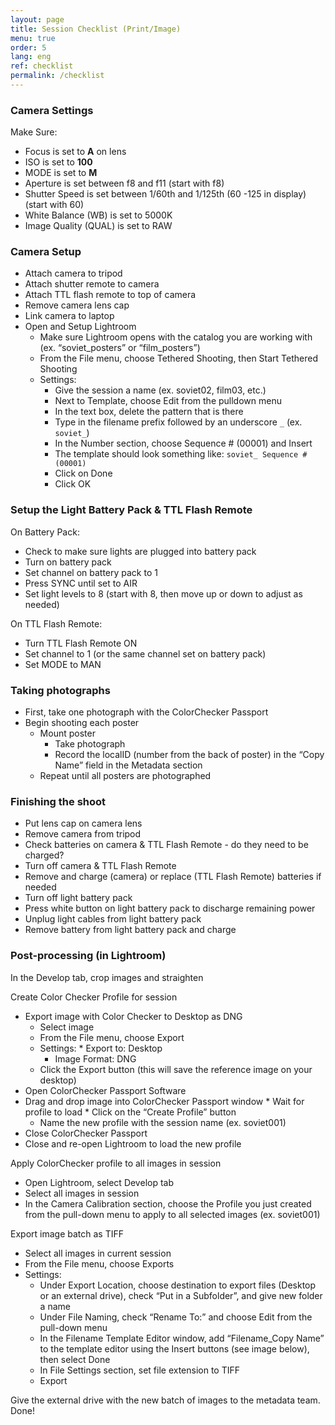 ```yaml
---
layout: page
title: Session Checklist (Print/Image)
menu: true
order: 5
lang: eng
ref: checklist
permalink: /checklist
---
```


### Camera Settings

Make Sure:

* Focus is set to **A** on lens
* ISO is set to **100**
* MODE is set to **M**
* Aperture is set between f8 and f11 (start with f8)
* Shutter Speed is set between 1/60th and 1/125th (60 -125 in display) (start with 60)
* White Balance (WB) is set to 5000K
* Image Quality (QUAL) is set to RAW

### Camera Setup

* Attach camera to tripod
* Attach shutter remote to camera
* Attach TTL flash remote to top of camera
* Remove camera lens cap
* Link camera to laptop
* Open and Setup Lightroom
	* Make sure Lightroom opens with the catalog you are working with (ex. “soviet_posters” or 	“film_posters”)
	* From the File menu, choose Tethered Shooting, then Start Tethered Shooting
    * Settings:
    	* Give the session a name (ex. soviet02, film03, etc.)
    	* Next to Template, choose Edit from the pulldown menu
        * In the text box, delete the pattern that is there
        * Type in the filename prefix followed by an underscore `_` (ex. `soviet_`)
        * In the Number section, choose Sequence # (00001) and Insert
    	* The template should look something like: `soviet_ Sequence # (00001)`
    	* Click on Done
    	* Click OK

### Setup the Light Battery Pack & TTL Flash Remote

On Battery Pack:

* Check to make sure lights are plugged into battery pack
* Turn on battery pack
* Set channel on battery pack to 1
* Press SYNC until set to AIR
* Set light levels to 8 (start with 8, then move up or down to adjust as needed)

On TTL Flash Remote:

* Turn TTL Flash Remote ON
* Set channel to 1 (or the same channel set on battery pack)
* Set MODE to MAN

### Taking photographs

* First, take one photograph with the ColorChecker Passport
* Begin shooting each poster
   * Mount poster
	  * Take photograph
 	 * Record the localID (number from the back of poster) in the “Copy Name” field in the 	Metadata section
  	* Repeat until all posters are photographed

### Finishing the shoot

* Put lens cap on camera lens
* Remove camera from tripod
* Check batteries on camera & TTL Flash Remote - do they need to be charged?
* Turn off camera & TTL Flash Remote
* Remove and charge (camera) or replace (TTL Flash Remote) batteries if needed
* Turn off light battery pack
* Press white button on light battery pack to discharge remaining power
* Unplug light cables from light battery pack
* Remove battery from light battery pack and charge

### Post-processing (in Lightroom)

In the Develop tab, crop images and straighten

Create Color Checker Profile for session

* Export image with Color Checker to Desktop as DNG
  	* Select image
  	* From the File menu, choose Export
 	* Settings:
  		  * Export to: Desktop
   		 * Image Format: DNG
 	 * Click the Export button (this will save the reference image on your desktop)
* Open ColorChecker Passport Software
* Drag and drop image into ColorChecker Passport window
	  * Wait for profile to load
	  * Click on the “Create Profile” button
  	* Name the new profile with the session name (ex. soviet001)
* Close ColorChecker Passport
* Close and re-open Lightroom to load the new profile

Apply ColorChecker profile to all images in session

* Open Lightroom, select Develop tab
* Select all images in session
* In the Camera Calibration section, choose the Profile you just created from the pull-down menu to apply to all selected images (ex. soviet001)

Export image batch as TIFF

* Select all images in current session
* From the File menu, choose Exports
* Settings:
  	* Under Export Location, choose destination to export files (Desktop or an external drive), check “Put in a Subfolder”, and give new folder a name
 	 * Under File Naming, check “Rename To:” and choose Edit from the pull-down menu
 	 * In the Filename Template Editor window, add “Filename_Copy Name” to the template editor using the Insert buttons (see image below), then select Done
  	* In File Settings section, set file extension to TIFF
  	* Export

Give the external drive with the new batch of images to the metadata team. Done!
